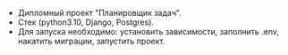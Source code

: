 - Дипломный проект "Планировщик задач".
- Стек (python3.10, Django, Postgres).
- Для запуска необходимо: установить зависимости, заполнить .env, накатить миграции, запустить проект.
